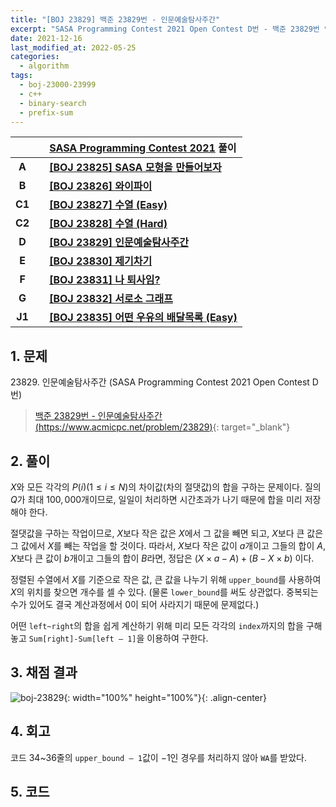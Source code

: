 ```yaml
---
title: "[BOJ 23829] 백준 23829번 - 인문예술탐사주간"
excerpt: "SASA Programming Contest 2021 Open Contest D번 - 백준 23829번 인문예술탐사주간 풀이"
date: 2021-12-16
last_modified_at: 2022-05-25
categories:
  - algorithm
tags:
  - boj-23000-23999
  - c++
  - binary-search
  - prefix-sum
---
```


|||[SASA Programming Contest 2021](https://burningfalls.github.io/contest/sasa2021-baekjoon-contest) 풀이|
|:---:|:---:|:---|
|**A**||**[[BOJ 23825] SASA 모형을 만들어보자](https://burningfalls.github.io/algorithm/boj-23825/)**|
|**B**||**[[BOJ 23826] 와이파이](https://burningfalls.github.io/algorithm/boj-23826/)**|
|**C1**||**[[BOJ 23827] 수열 (Easy)](https://burningfalls.github.io/algorithm/boj-23827/)**|
|**C2**||**[[BOJ 23828] 수열 (Hard)](https://burningfalls.github.io/algorithm/boj-23828/)**|
|**D**||**[[BOJ 23829] 인문예술탐사주간](https://burningfalls.github.io/algorithm/boj-23829/)**|
|**E**||**[[BOJ 23830] 제기차기](https://burningfalls.github.io/algorithm/boj-23830/)**|
|**F**||**[[BOJ 23831] 나 퇴사임?](https://burningfalls.github.io/algorithm/boj-23831/)**|
|**G**||**[[BOJ 23832] 서로소 그래프](https://burningfalls.github.io/algorithm/boj-23832/)**|
|**J1**||**[[BOJ 23835] 어떤 우유의 배달목록 (Easy)](https://burningfalls.github.io/algorithm/boj-23835/)**|

## 1. 문제
$23829$. 인문예술탐사주간 (SASA Programming Contest 2021 Open Contest D번)

> [백준 23829번 - 인문예술탐사주간 (https://www.acmicpc.net/problem/23829)](https://www.acmicpc.net/problem/23829){: target="_blank"}

## 2. 풀이

$X$와 모든 각각의 $P(i)(1\leq i\leq N)$의 차이값(차의 절댓값)의 합을 구하는 문제이다. 질의 $Q$가 최대 $100,000$개이므로, 일일이 처리하면 시간초과가 나기 때문에 합을 미리 저장해야 한다. 

절댓값을 구하는 작업이므로, $X$보다 작은 값은 $X$에서 그 값을 빼면 되고, $X$보다 큰 값은 그 값에서 $X$를 빼는 작업을 할 것이다. 따라서, $X$보다 작은 값이 $a$개이고 그들의 합이 $A$, $X$보다 큰 값이 $b$개이고 그들의 합이 $B$라면, 정답은 $(X \times a - A) + (B - X \times b)$ 이다.

정렬된 수열에서 $X$를 기준으로 작은 값, 큰 값을 나누기 위해 `upper_bound`를 사용하여 $X$의 위치를 찾으면 개수를 셀 수 있다. (물론 `lower_bound`를 써도 상관없다. 중복되는 수가 있어도 결국 계산과정에서 $0$이 되어 사라지기 때문에 문제없다.) 

어떤 `left~right`의 합을 쉽게 계산하기 위해 미리 모든 각각의 `index`까지의 합을 구해 놓고 `Sum[right]-Sum[left – 1]`을 이용하여 구한다.

## 3. 채점 결과

![boj-23829](https://user-images.githubusercontent.com/30232837/160953681-be892f4f-2666-451a-8ca9-8f383c6f21b6.png "boj-23829"){: width="100%" height="100%"}{: .align-center}

## 4. 회고

코드 34~36줄의 `upper_bound – 1`값이 $-1$인 경우를 처리하지 않아 `WA`를 받았다.

## 5. 코드

<script src="https://gist.github.com/BurningFalls/298027935b1c5b48c42f0500bb35e63d.js"></script>